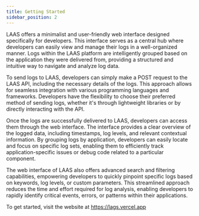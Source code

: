 ```yaml
---
title: Getting Started
sidebar_position: 2
---
```


LAAS offers a minimalist and user-friendly web interface designed specifically for developers. This interface serves as a central hub where developers can easily view and manage their logs in a well-organized manner. Logs within the LAAS platform are intelligently grouped based on the application they were delivered from, providing a structured and intuitive way to navigate and analyze log data.

To send logs to LAAS, developers can simply make a POST request to the LAAS API, including the necessary details of the logs. This approach allows for seamless integration with various programming languages and frameworks. Developers have the flexibility to choose their preferred method of sending logs, whether it's through lightweight libraries or by directly interacting with the API.

Once the logs are successfully delivered to LAAS, developers can access them through the web interface. The interface provides a clear overview of the logged data, including timestamps, log levels, and relevant contextual information. By grouping logs by application, developers can easily locate and focus on specific log sets, enabling them to efficiently track application-specific issues or debug code related to a particular component.

The web interface of LAAS also offers advanced search and filtering capabilities, empowering developers to quickly pinpoint specific logs based on keywords, log levels, or custom parameters. This streamlined approach reduces the time and effort required for log analysis, enabling developers to rapidly identify critical events, errors, or patterns within their applications.

To get started, visit the website at <a href='https://lags.vercel.app'>https://lags.vercel.app</a>